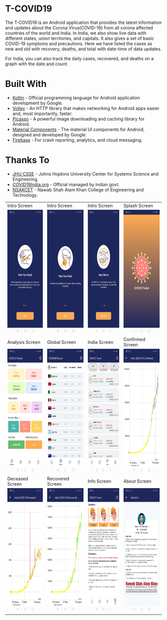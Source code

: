 # T-COVID19
The T-COVID19 is an Android application that provides the latest information and updates about the Corona Virus(COVID-19) from all corona affected countries of the world and India. In India, we also show live data with different states, union territories, and capitals. It also gives a set of basic COVID-19 symptoms and precautions. Here we have listed the cases as new and old with recovery, deaths, and total with date-time of data updates. 

For India, you can also track the daily cases, recovered, and deaths on a graph with the date and count. 

<h1>Built With</h1>
<ul>
<li><a href="https://kotlinlang.org/">Kotlin</a> - Official programming language for Android application development by Google.</li>
<li><a href="https://github.com/google/volley">Volley</a> - An HTTP library that makes networking for Android apps easier and, most importantly, faster.</li>
<li><a href="https://square.github.io/picasso/">Picasso</a> - A powerful image downloading and caching library for Android.</li>
<li><a href="https://material.io/components">Material Components</a> - The material UI components for Android, designed and developed by Google.</li>
<li><a href="https://firebase.google.com/">Firebase</a> - For crash reporting, analytics, and cloud messaging.</li>
</ul>

<h1>Thanks To</h1>
<ul>
<li><a href="https://github.com/CSSEGISandData/COVID-19">JHU CSSE</a> - Johns Hopkins University Center for Systems Science and Engineering.</li>
<li><a href="https://api.covid19india.org/">COVID19India.org</a> - Official managed by indian govt.</li>
<li><a href="http://www.nsakcet.ac.in/">NSAKCET</a> - Nawab Shah Alam Khan College of Engineering and Technology.</li>
</ul>

<table>
  <tr>
    <td>Intro Screen</td>
    <td>Intro Screen</td>
    <td>Intro Screen</td>
    <td>Splash Screen</td>
  </tr>
  <tr>
    <td><img src="screenshot/s1.JPEG" width=200 height=400></td>
    <td><img src="screenshot/s2.JPEG" width=200 height=400></td>
    <td><img src="screenshot/s3.JPEG" width=200 height=400></td>
    <td><img src="screenshot/s4.JPEG" width=200 height=400></td>
  </tr>
  <tr>
    <td>Analysis Screen</td>
    <td>Global Screen</td>
    <td>India Screen</td>
    <td>Confirmed Screen</td>
  </tr>
  <tr>
    <td><img src="screenshot/s5.JPEG" width=200 height=400></td>
    <td><img src="screenshot/s6.JPEG" width=200 height=400></td>
    <td><img src="screenshot/s7.JPEG" width=200 height=400></td>
    <td><img src="screenshot/s8.JPEG" width=200 height=400></td>
  </tr>
  <tr>
    <td>Deceased Screen</td>
    <td>Recovered Screen</td>
    <td>Info Screen</td>
    <td>About Screen</td>
  </tr>
  <tr>
    <td><img src="screenshot/s9.JPEG" width=200 height=400></td>
    <td><img src="screenshot/s10.JPEG" width=200 height=400></td>
    <td><img src="screenshot/s11.JPEG" width=200 height=400></td>
    <td><img src="screenshot/s12.JPEG" width=200 height=400></td>
  </tr>
</table>
